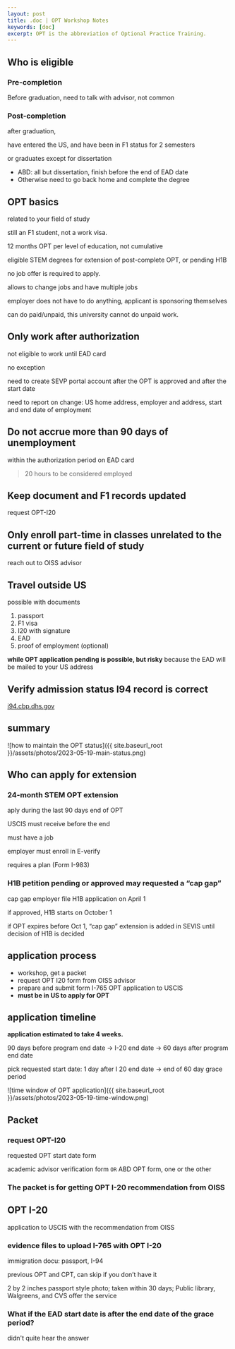 ```yaml
---
layout: post
title: .doc | OPT Workshop Notes
keywords: [doc]
excerpt: OPT is the abbreviation of Optional Practice Training.
---
```


## Who is eligible

### Pre-completion

Before graduation, need to talk with advisor, not common

### Post-completion

after graduation,

have entered the US, and have been in F1 status for 2 semesters

or graduates except for dissertation 

- ABD: all but dissertation, finish before the end of EAD date
- Otherwise need to go back home and complete the degree

## OPT basics

related to your field of study

still an F1 student, not a work visa.

12 months OPT per level of education, not cumulative

eligible STEM degrees for extension of post-complete OPT, or pending H1B

no job offer is required to apply. 

allows to change jobs and have multiple jobs

employer does not have to do anything, applicant is sponsoring themselves

can do paid/unpaid, this university cannot do unpaid work.

## Only work after authorization

not eligible to work until EAD card

no exception

need to create SEVP portal account after the OPT is approved and after the start date

need to report on change: US home address, employer and address, start and end date of employment

## Do not accrue more than 90 days of unemployment

within the authorization period on EAD card

> 20 hours to be considered employed

## Keep document and F1 records updated

request OPT-I20

## Only enroll part-time in classes unrelated to the current or future field of study

reach out to OISS advisor 

## Travel outside US

possible with documents

1. passport
2. F1 visa
3. I20 with signature
4. EAD
5. proof of employment (optional)

**while OPT application pending is possible, but risky** because the EAD will be mailed to your US address

## Verify admission status I94 record is correct

[i94.cbp.dhs.gov](http://i94.cbp.dhs.gov) 

## summary

![how to maintain the OPT status]({{ site.baseurl_root }}/assets/photos/2023-05-19-main-status.png)

## Who can apply for extension

### 24-month STEM OPT extension

aply during the last 90 days end of OPT

USCIS must receive before the end

must have a job

employer must enroll in E-verify

requires a plan (Form I-983)

### H1B petition pending or approved may requested a “cap gap”

cap gap employer file H1B application on April 1

if approved, H1B starts on October 1

if OPT expires before Oct 1, “cap gap” extension is added in SEVIS until decision of H1B is decided

## application process

- workshop, get a packet
- request OPT I20  form from OISS advisor
- prepare and submit form I-765 OPT application to USCIS
- **must be in US to apply for OPT**

## application timeline

**application estimated to take 4 weeks.**

90 days before program end date → I-20 end date → 60 days after program end date

pick requested start date: 1 day after I 20 end date → end of 60 day grace period

![time window of OPT application]({{ site.baseurl_root }}/assets/photos/2023-05-19-time-window.png)

## Packet

### request OPT-I20

requested OPT start date form

academic advisor verification form `OR` ABD OPT form, one or the other

### The packet is for getting OPT I-20 recommendation from OISS

## OPT I-20

application to USCIS with the recommendation from OISS

### evidence files to upload I-765  with OPT I-20

immigration docu: passport, I-94

previous OPT and CPT, can skip if you don’t have it

2 by 2 inches passport style photo; taken within 30 days; Public library, Walgreens, and CVS offer the service

### What if the EAD start date is after the end date of the grace period?

didn't quite hear the answer